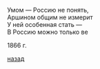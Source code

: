 Умом — Россию не понять,  
Аршином общим не измерит  
У ней особенная стать —  
В Россию можно только ве  

1866 г.

[назад](./../index.md)